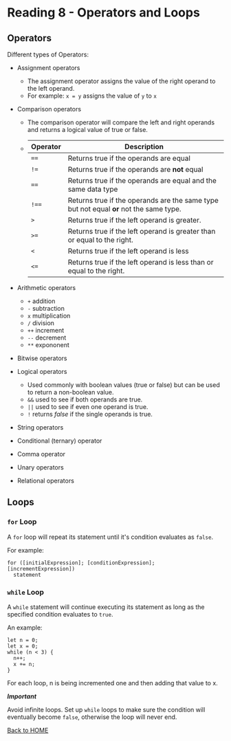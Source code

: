 # Reading 8 - Operators and Loops

## Operators

Different types of Operators:
- Assignment operators
    - The assignment operator assigns the value of the right operand to the left operand.
    - For example: `x = y` assigns the value of `y` to `x`
- Comparison operators
    - The comparison operator will compare the left and right operands and returns a logical value of true or false.
    - Operator | Description
         ------|-----------
        `==`| Returns true if the operands are equal
        `!=`| Returns true if the operands are **not** equal
        `==`| Returns true if the operands are equal and the same data type
        `!==`| Returns true if the operands are the same type but not equal **or** not the same type.
        `>`| Returns true if the left operand is greater.
        `>=`| Returns true if the left operand is greater than or equal to the right.
        `<`| Returns true if the left operand is less
        `<=`| Returns true if the left operand is less than or equal to the right.

- Arithmetic operators
    - `+` addition
    - `-` subtraction
    - `x` multiplication
    - `/` division
    - `++` increment
    - `--` decrement
    - `**` expononent
- Bitwise operators
- Logical operators
    - Used commonly with boolean values (true or false) but can be used to return a non-boolean value.
    - `&&` used to see if both operands are true.
    - `||` used to see if even one operand is true.
    - `!` returns *false* if the single operands is true.
- String operators
- Conditional (ternary) operator
- Comma operator
- Unary operators
- Relational operators

## Loops

### `for` Loop

A `for` loop will repeat its statement until it's condition evaluates as `false`.

For example:

```
for ([initialExpression]; [conditionExpression]; [incrementExpression])
  statement
```

### `while` Loop

A `while` statement will continue executing its statement as long as the specified condition evaluates to `true`.

An example:

```
let n = 0;
let x = 0;
while (n < 3) {
  n++;
  x += n;
}
```

For each loop, n is being incremented one and then adding that value to x.

***Important***

Avoid infinite loops. Set up `while` loops to make sure the condition will eventually become `false`, otherwise the loop will never end.

[Back to HOME](README.md)